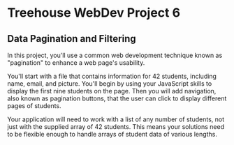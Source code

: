 # Treehouse WebDev Project 6
## Data Pagination and Filtering

In this project, you'll use a common web development technique known as "pagination" to enhance a web page's usability.

You'll start with a file that contains information for 42 students, including name, email, and picture. You'll begin by using your JavaScript skills to display the first nine students on the page. Then you will add navigation, also known as pagination buttons, that the user can click to display different pages of students.

Your application will need to work with a list of any number of students, not just with the supplied array of 42 students. This means your solutions need to be flexible enough to handle arrays of student data of various lengths.
